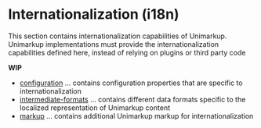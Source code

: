 # Internationalization (i18n)

This section contains internationalization capabilities of Unimarkup.
Unimarkup implementations must provide the internationalization capabilities defined here, instead of relying on plugins or third party code

**WIP**

- [configuration](/i18n/configuration/) ... contains configuration properties that are specific to internationalization
- [intermediate-formats](/i18n/intermediate-formats/README) ... contains different data formats specific to the localized representation of Unimarkup content
- [markup](/i18n/markup/README) ... contains additional Unimarkup markup for internationalization
